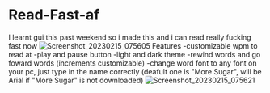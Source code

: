 # Read-Fast-af
I learnt gui this past weekend so i made this and i can read really fucking fast now
![Screenshot_20230215_075605](https://user-images.githubusercontent.com/118094954/219231000-aa1cf936-662d-480e-8ab9-22ef86c07370.png)
Features
-customizable wpm to read at
-play and pause button
-light and dark theme
-rewind words and go foward words (increments customizable)
-change word font to any font on your pc, just type in the name correctly (deafult one is "More Sugar", will be Arial if "More Sugar" is not downloaded)
![Screenshot_20230215_075621](https://user-images.githubusercontent.com/118094954/219231029-aaf49ce1-c0f0-4fcd-8821-c1f08f482922.png)
